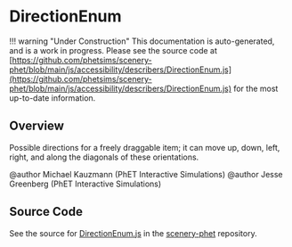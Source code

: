 # DirectionEnum

!!! warning "Under Construction"
    This documentation is auto-generated, and is a work in progress. Please see the source code at
    [https://github.com/phetsims/scenery-phet/blob/main/js/accessibility/describers/DirectionEnum.js](https://github.com/phetsims/scenery-phet/blob/main/js/accessibility/describers/DirectionEnum.js) for the most up-to-date information.

## Overview

Possible directions for a freely draggable item; it can move up, down, left, right,
and along the diagonals of these orientations.

@author Michael Kauzmann (PhET Interactive Simulations)
@author Jesse Greenberg (PhET Interactive Simulations)



## Source Code

See the source for [DirectionEnum.js](https://github.com/phetsims/scenery-phet/blob/main/js/accessibility/describers/DirectionEnum.js) in the [scenery-phet](https://github.com/phetsims/scenery-phet) repository.
